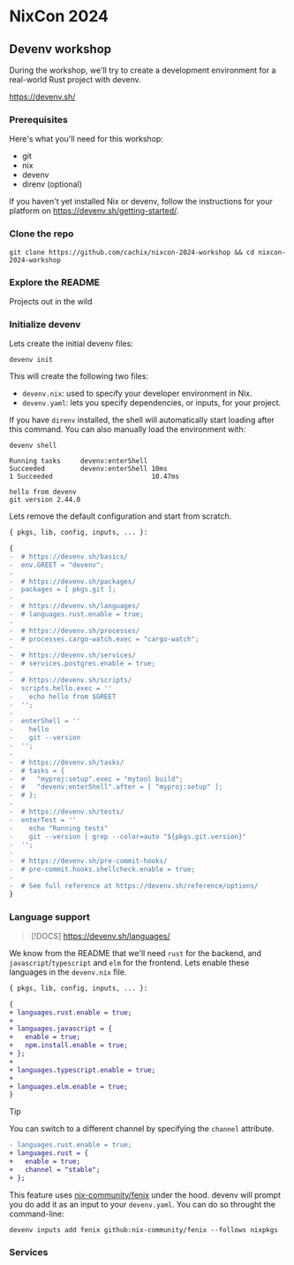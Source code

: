 # NixCon 2024

## Devenv workshop

During the workshop, we'll try to create a development environment for a real-world Rust project with devenv.

https://devenv.sh/

### Prerequisites

Here's what you'll need for this workshop:

- git
- nix
- devenv
- direnv (optional)

If you haven't yet installed Nix or devenv, follow the instructions for your platform on https://devenv.sh/getting-started/.

### Clone the repo

```console
git clone https://github.com/cachix/nixcon-2024-workshop && cd nixcon-2024-workshop
```

### Explore the README

Projects out in the wild



### Initialize devenv

Lets create the initial devenv files:

```console
devenv init
```

This will create the following two files:

- `devenv.nix`: used to specify your developer environment in Nix.
- `devenv.yaml`: lets you specify dependencies, or inputs, for your project.

If you have `direnv` installed, the shell will automatically start loading after this command.
You can also manually load the environment with:

```console
devenv shell
```
```console
Running tasks     devenv:enterShell
Succeeded         devenv:enterShell 10ms
1 Succeeded                         10.47ms

hello from devenv
git version 2.44.0
```

Lets remove the default configuration and start from scratch.

```diff
{ pkgs, lib, config, inputs, ... }:

{
-  # https://devenv.sh/basics/
-  env.GREET = "devenv";
-
-  # https://devenv.sh/packages/
-  packages = [ pkgs.git ];
-
-  # https://devenv.sh/languages/
-  # languages.rust.enable = true;
-
-  # https://devenv.sh/processes/
-  # processes.cargo-watch.exec = "cargo-watch";
-
-  # https://devenv.sh/services/
-  # services.postgres.enable = true;
-
-  # https://devenv.sh/scripts/
-  scripts.hello.exec = ''
-    echo hello from $GREET
-  '';
-
-  enterShell = ''
-    hello
-    git --version
-  '';
-
-  # https://devenv.sh/tasks/
-  # tasks = {
-  #   "myproj:setup".exec = "mytool build";
-  #   "devenv:enterShell".after = [ "myproj:setup" ];
-  # };
-
-  # https://devenv.sh/tests/
-  enterTest = ''
-    echo "Running tests"
-    git --version | grep --color=auto "${pkgs.git.version}"
-  '';
-
-  # https://devenv.sh/pre-commit-hooks/
-  # pre-commit.hooks.shellcheck.enable = true;
-
-  # See full reference at https://devenv.sh/reference/options/
}
```

### Language support

> [!DOCS]
> https://devenv.sh/languages/

We know from the README that we'll need `rust` for the backend, and `javascript`/`typescript` and `elm` for the frontend.
Lets enable these languages in the `devenv.nix` file.

```diff
{ pkgs, lib, config, inputs, ... }:

{
+ languages.rust.enable = true;
+
+ languages.javascript = {
+   enable = true;
+   npm.install.enable = true;
+ };
+
+ languages.typescript.enable = true;
+
+ languages.elm.enable = true;
}
```

> [!TIP]
> You can switch to a different channel by specifying the `channel` attribute.
>
> ```diff
> - languages.rust.enable = true;
> + languages.rust = {
> +   enable = true;
> +   channel = "stable";
> + };
> ```
>
> This feature uses [nix-community/fenix][fenix] under the hood.
> devenv will prompt you do add it as an input to your `devenv.yaml`.
> You can do so throught the command-line:
>
> ```console
> devenv inputs add fenix github:nix-community/fenix --follows nixpkgs
> ```

### Services



[fenix]: https://github.com/nix-community/fenix
